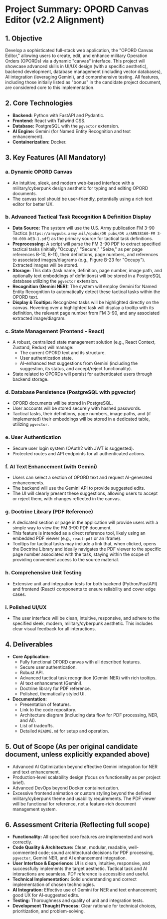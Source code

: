 # Project Summary: OPORD Canvas Editor (v2.2 Alignment)

## 1. Objective

Develop a sophisticated full-stack web application, the "OPORD Canvas Editor," allowing users to create, edit, and enhance military Operation Orders (OPORDs) via a dynamic "canvas" interface. This project will showcase advanced skills in UI/UX design (with a specific aesthetic), backend development, database management (including vector databases), AI integration (leveraging Gemini), and comprehensive testing. All features, including those initially listed as "bonus" in the candidate project document, are considered core to this implementation.

## 2. Core Technologies

* **Backend:** Python with FastAPI and Pydantic.
* **Frontend:** React with Tailwind CSS.
* **Database:** PostgreSQL with the `pgvector` extension.
* **AI Engine:** Gemini (for Named Entity Recognition and text enhancement).
* **Containerization:** Docker.

## 3. Key Features (All Mandatory)

### a. Dynamic OPORD Canvas
* An intuitive, sleek, and modern web-based interface with a military/cyberpunk design aesthetic for typing and editing OPORD documents.
* The canvas tool should be user-friendly, potentially using a rich text editor for better UX.

### b. Advanced Tactical Task Recognition & Definition Display
* **Data Source:** The system will use the U.S. Army publication FM 3-90 Tactics (`https://armypubs.army.mil/epubs/DR pubs/DR a/ARN38160-FM 3-90-000-WEB-1.pdf`) as the primary source for tactical task definitions.
* **Preprocessing:** A script will parse the FM 3-90 PDF to extract specified tactical tasks (initially "Occupy," "Secure," "Seize," as per page references B-10, B-11), their definitions, page numbers, and references to associated images/diagrams (e.g., Figure B-23 for "Occupy"). Extracted images will be stored.
* **Storage:** This data (task name, definition, page number, image path, and optionally text embeddings of definitions) will be stored in a PostgreSQL database utilizing the `pgvector` extension.
* **Recognition (Gemini NER):** The system will employ Gemini for Named Entity Recognition to automatically detect these tactical tasks within the OPORD text.
* **Display & Tooltips:** Recognized tasks will be highlighted directly on the canvas. Hovering over a highlighted task will display a tooltip with its definition, the relevant page number from FM 3-90, and any associated extracted image/diagram.

### c. State Management (Frontend - React)
* A robust, centralized state management solution (e.g., React Context, Zustand, Redux) will manage:
    * The current OPORD text and its structure.
    * User authentication state.
    * AI-enhanced text suggestions from Gemini (including the suggestion, its status, and accept/reject functionality).
* State related to OPORDs will persist for authenticated users through backend storage.

### d. Database Persistence (PostgreSQL with pgvector)
* OPORD documents will be stored in PostgreSQL.
* User accounts will be stored securely with hashed passwords.
* Tactical tasks, their definitions, page numbers, image paths, and (if implemented) their embeddings will be stored in a dedicated table, utilizing `pgvector`.

### e. User Authentication
* Secure user login system (OAuth2 with JWT is suggested).
* Protected routes and API endpoints for all authenticated actions.

### f. AI Text Enhancement (with Gemini)
* Users can select a section of OPORD text and request AI-generated enhancements.
* The backend will use the Gemini API to provide suggested edits.
* The UI will clearly present these suggestions, allowing users to accept or reject them, with changes reflected in the canvas.

### g. Doctrine Library (PDF Reference)
* A dedicated section or page in the application will provide users with a simple way to view the FM 3-90 PDF document.
* This feature is intended as a direct reference tool, likely using an embedded PDF viewer (e.g., `react-pdf` or an iframe).
* Tooltips for tactical tasks may include a link that, when clicked, opens the Doctrine Library and ideally navigates the PDF viewer to the specific page number associated with the task, staying within the scope of providing convenient access to the source material.

### h. Comprehensive Unit Testing
* Extensive unit and integration tests for both backend (Python/FastAPI) and frontend (React) components to ensure reliability and cover edge cases.

### i. Polished UI/UX
* The user interface will be clean, intuitive, responsive, and adhere to the specified sleek, modern, military/cyberpunk aesthetic. This includes clear visual feedback for all interactions.

## 4. Deliverables

* **Core Application:**
    * Fully functional OPORD canvas with all described features.
    * Secure user authentication.
    * Robust API.
    * Advanced tactical task recognition (Gemini NER) with rich tooltips.
    * AI text enhancement (Gemini).
    * Doctrine library for PDF reference.
    * Polished, thematically styled UI.
* **Documentation:**
    * Presentation of features.
    * Link to the code repository.
    * Architecture diagram (including data flow for PDF processing, NER, and AI).
    * List of tradeoffs.
    * Detailed `README.md` for setup and operation.

## 5. Out of Scope (As per original candidate document, unless explicitly expanded above)

* Advanced AI Optimization beyond effective Gemini integration for NER and text enhancement.
* Production-level scalability design (focus on functionality as per project brief).
* Advanced DevOps beyond Docker containerization.
* Excessive frontend animation or custom styling beyond the defined military/cyberpunk theme and usability requirements. The PDF viewer will be functional for reference, not a feature-rich document management system.

## 6. Assessment Criteria (Reflecting full scope)

* **Functionality:** All specified core features are implemented and work correctly.
* **Code Quality & Architecture:** Clean, modular, readable, well-commented code; sound architectural decisions for PDF processing, `pgvector`, Gemini NER, and AI enhancement integration.
* **User Interface & Experience:** UI is clean, intuitive, responsive, and successfully implements the target aesthetic. Tactical task and AI interactions are seamless. PDF reference is accessible and useful.
* **Technical Implementation:** Solid understanding and correct implementation of chosen technologies.
* **AI Integration:** Effective use of Gemini for NER and text enhancement; good UX for AI-suggested edits.
* **Testing:** Thoroughness and quality of unit and integration tests.
* **Development Thought Process:** Clear rationale for technical choices, prioritization, and problem-solving.
